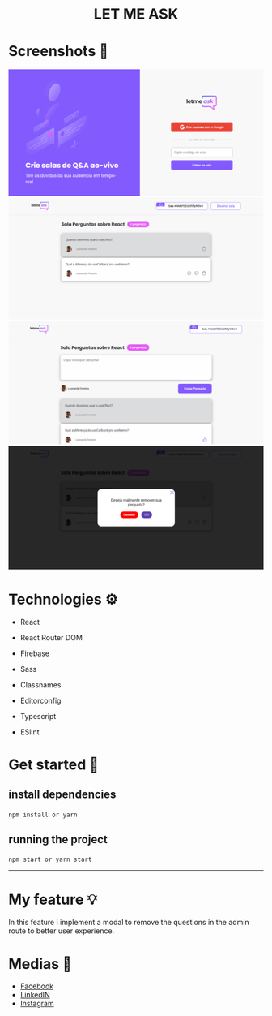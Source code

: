 # <h1 align="center"> LET ME ASK

# Screenshots 📸

<img src="./Screenshots/Screen1.png">
<img src="./Screenshots/Screen2.png">
<img src="./Screenshots/Screen3.png">
<img src="./Screenshots/Screen4.png">

# Technologies ⚙️

-  React

-  React Router DOM

-  Firebase

-  Sass

-  Classnames

-  Editorconfig

-  Typescript

-  ESlint

# Get started 🔌

## install dependencies

`npm install or yarn`

## running the project

`npm start or yarn start`

<hr>

# My feature 💡

In this feature i implement a modal to remove the questions
in the admin route to better user experience.

# Medias 📲

-  [Facebook](https://www.facebook.com/ZinnLeo/)
-  [LinkedIN](https://www.linkedin.com/in/leonardo-ferreira-253a60173/)
-  [Instagram](https://www.instagram.com/zinnlua/)
